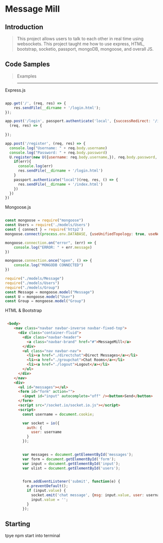 # Message Mill

## Introduction

> This project allows users to talk to each other in real time using websockets. This project taught me how to use express, HTML, bootstrap, socketio, passport, mongoDB, mongoose, and overall JS.

## Code Samples

>Examples

>---------------------------------------------------------------------------------------------------------

Express.js

```javascript

app.get('/', (req, res) => {
    res.sendFile(__dirname + '/login.html');
});

app.post('/login', passport.authenticate('local', {successRedirect: '/index', failureRedirect: '/'}),
  (req, res) => {
    
});

app.post('/register', (req, res) => {
  console.log("Username: " + req.body.username)
  console.log("Password: " + req.body.password)
  U.register(new U({username: req.body.username,}), req.body.password, (err, user) => {
    if(err){
      console.log(err)
      res.sendFile(__dirname + '/login.html')
    }
    passport.authenticate("local")(req, res, () => {
      res.sendFile(__dirname + '/index.html')
    })
  })
})

```

Mongoose.js

```javascript

const mongoose = require("mongoose")
const Users = require('./models/Users')
const { connect } = require('http2')
mongoose.connect(process.env.DATABASE, {useUnifiedTopology: true, useNewUrlParser: true})

mongoose.connection.on("error", (err) => {
    console.log("ERROR: " + err.message)
})

mongoose.connection.once("open", () => {
    console.log("MONGODB CONNECTED")
})

require("./models/Message")
require("./models/Users")
require("./models/Group")
const Message = mongoose.model("Message")
const U = mongoose.model("User")
const Group = mongoose.model("Group")

```

HTML & Bootstrap

```HTML

 <body>
    <nav class="navbar navbar-inverse navbar-fixed-top">
      <div class="container-fluid">
        <div class="navbar-header">
          <a class="navbar-brand" href="#">MessageMill</a>
        </div>
        <ul class="nav navbar-nav">
          <li><a href="./directchat">Direct Messages</a></li>
          <li><a href="./groupchat">Chat Rooms</a></li>
          <li><a href="./logout">Logout</a></li>
        </ul>
      </div>
    </nav>
    <div>
      <ul id="messages"></ul>
      <form id="form" action="">
        <input id="input" autocomplete="off" /><button>Send</button>
      </form>
      <script src="/socket.io/socket.io.js"></script>
      <script>
        const username = document.cookie;

        var socket = io({
          auth: {
            user: username
          }
        });

      
        var messages = document.getElementById('messages');
        var form = document.getElementById('form');
        var input = document.getElementById('input');
        var ulist = document.getElementById('users');

      
        form.addEventListener('submit', function(e) {
          e.preventDefault();
          if (input.value) {
            socket.emit('chat message', {msg: input.value, user: username});
            input.value = '';
          }
        });

```

## Starting

tpye npm start into terminal
